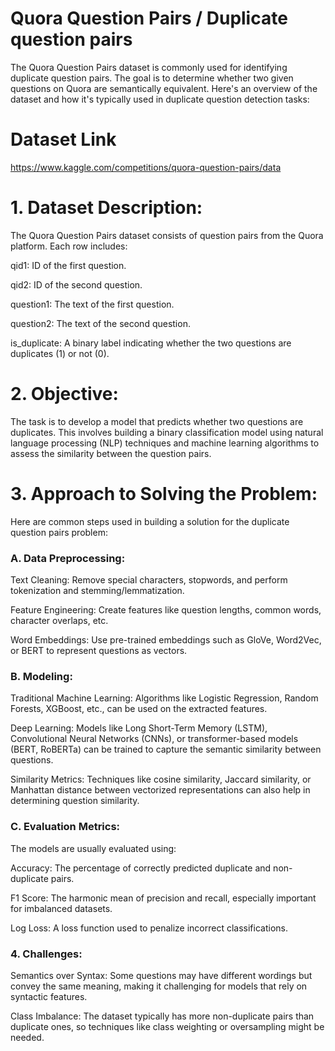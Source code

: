 # Quora Question Pairs / Duplicate question pairs
The Quora Question Pairs dataset is commonly used for identifying duplicate question pairs. The goal is to determine whether two given questions on Quora are semantically equivalent. Here's an overview of the dataset and how it's typically used in duplicate question detection tasks:

# Dataset Link
https://www.kaggle.com/competitions/quora-question-pairs/data
# 1. Dataset Description:
The Quora Question Pairs dataset consists of question pairs from the Quora platform. Each row includes:

qid1: ID of the first question.

qid2: ID of the second question.

question1: The text of the first question.

question2: The text of the second question.

is_duplicate: A binary label indicating whether the two questions are duplicates (1) or not (0).

# 2. Objective:
The task is to develop a model that predicts whether two questions are duplicates. This involves building a binary classification model using natural language processing (NLP) techniques and machine learning algorithms to assess the similarity between the question pairs.

# 3. Approach to Solving the Problem:
Here are common steps used in building a solution for the duplicate question pairs problem:

### A. Data Preprocessing:
Text Cleaning: Remove special characters, stopwords, and perform tokenization and stemming/lemmatization.

Feature Engineering: Create features like question lengths, common words, character overlaps, etc.

Word Embeddings: Use pre-trained embeddings such as GloVe, Word2Vec, or BERT to represent questions as vectors.
### B. Modeling:
Traditional Machine Learning: Algorithms like Logistic Regression, Random Forests, XGBoost, etc., can be used on the extracted features.

Deep Learning: Models like Long Short-Term Memory (LSTM), Convolutional Neural Networks (CNNs), or transformer-based models (BERT, RoBERTa) can be trained to capture the semantic similarity between questions.

Similarity Metrics: Techniques like cosine similarity, Jaccard similarity, or Manhattan distance between vectorized representations can also help in determining question similarity.
### C. Evaluation Metrics:
The models are usually evaluated using:

Accuracy: The percentage of correctly predicted duplicate and non-duplicate pairs.

F1 Score: The harmonic mean of precision and recall, especially important for imbalanced datasets.

Log Loss: A loss function used to penalize incorrect classifications.
### 4. Challenges:
Semantics over Syntax: Some questions may have different wordings but convey the same meaning, making it challenging for models that rely on syntactic features.

Class Imbalance: The dataset typically has more non-duplicate pairs than duplicate ones, so techniques like class weighting or oversampling might be needed.
